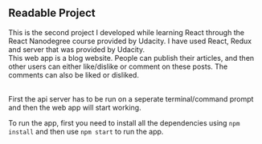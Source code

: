 

## Readable Project

This is the second project I developed while learning React through the React Nanodegree course provided by Udacity. I have used React, Redux and server that was provided by Udacity. <br>
This web app is a blog website. People can publish their articles, and then other users can either like/dislike or comment on these posts. The comments can also be liked or disliked. <br><br> 

First the api server has to be run on a seperate terminal/command prompt and then the web app will start working.

To run the app, first you need to install all the dependencies using `npm install` and then use `npm start` to run the app.
